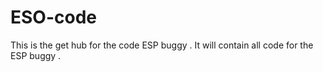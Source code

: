 # ESO-code
This is the get hub for the code ESP buggy . It will contain all code for the ESP buggy .  
